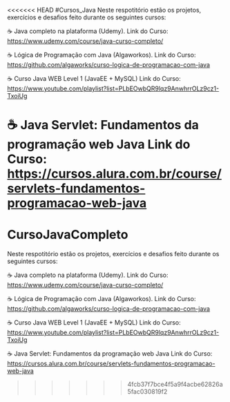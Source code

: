 <<<<<<< HEAD
#Cursos_Java
Neste respotitório estão os projetos, exercícios e desafios feito durante os seguintes cursos:

☕️ Java completo na plataforma (Udemy). Link do Curso: https://www.udemy.com/course/java-curso-completo/

☕️ Lógica de Programação com Java (Algaworkos). Link do Curso: https://github.com/algaworks/curso-logica-de-programacao-com-java

☕️ Curso Java WEB Level 1 (JavaEE + MySQL) Link do Curso: https://www.youtube.com/playlist?list=PLbEOwbQR9lqz9AnwhrrOLz9cz1-TxoiUg

☕️ Java Servlet: Fundamentos da programação web Java Link do Curso: https://cursos.alura.com.br/course/servlets-fundamentos-programacao-web-java
=======
# CursoJavaCompleto
Neste respotitório estão os projetos, exercícios e desafios feito durante os seguintes cursos:

☕️ Java completo na plataforma (Udemy).
Link do Curso: https://www.udemy.com/course/java-curso-completo/

☕️ Lógica de Programação com Java (Algaworkos).
Link do Curso: https://github.com/algaworks/curso-logica-de-programacao-com-java

☕️ Curso Java WEB Level 1 (JavaEE + MySQL)
Link do Curso: https://www.youtube.com/playlist?list=PLbEOwbQR9lqz9AnwhrrOLz9cz1-TxoiUg

☕️ Java Servlet: Fundamentos da programação web Java
Link do Curso: https://cursos.alura.com.br/course/servlets-fundamentos-programacao-web-java
>>>>>>> 4fcb37f7bce4f5a9f4acbe62826a5fac030819f2
